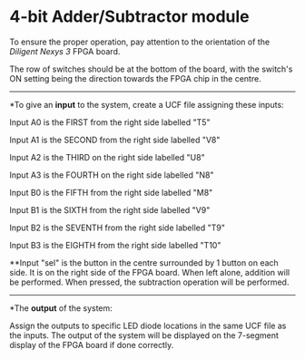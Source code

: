 # 4-bit Adder/Subtractor module

To ensure the proper operation, pay attention to the orientation of the *Diligent Nexys 3* FPGA board.

The row of switches should be at the bottom of the board, with the switch's ON setting
being the direction towards the FPGA chip in the centre.

-----------------------------------------

*To give an **input** to the system, create a UCF file assigning these inputs:

Input A0 is the FIRST from the right side labelled "T5"

Input A1 is the SECOND from the right side labelled "V8"

Input A2 is the THIRD on the right side labelled "U8"

Input A3 is the FOURTH on the right side labelled "N8"

Input B0 is the FIFTH from the right side labelled "M8"

Input B1 is the SIXTH from the right side labelled "V9"

Input B2 is the SEVENTH from the right side labelled "T9"

Input B3 is the EIGHTH from the right side labelled "T10"

**Input "sel" is the button in the centre surrounded by 1 button on each side. It is on the
  right side of the FPGA board. When left alone, addition will be performed. When pressed,
  the subtraction operation will be performed.

-----------------------------------------

*The **output** of the system:

Assign the outputs to specific LED diode locations in the same UCF file as the inputs.
The output of the system will be displayed on the 7-segment display of the FPGA board if done correctly.
